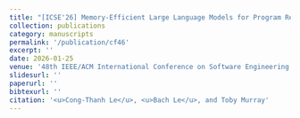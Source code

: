 ```yaml
---
title: "[ICSE'26] Memory-Efficient Large Language Models for Program Repair with Semantic-Guided Patch Generation"
collection: publications
category: manuscripts
permalink: '/publication/cf46'
excerpt: ''
date: 2026-01-25
venue: '48th IEEE/ACM International Conference on Software Engineering (ICSE)'
slidesurl: ''
paperurl: ''
bibtexurl: ''
citation: '<u>Cong-Thanh Le</u>, <u>Bach Le</u>, and Toby Murray'
---
```

